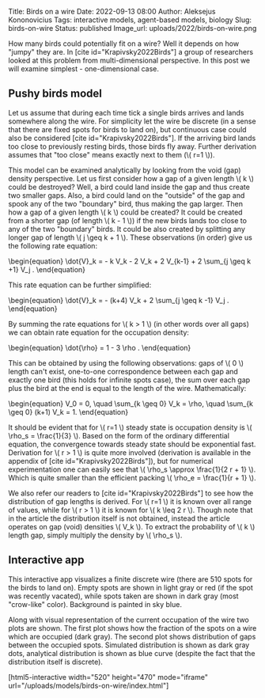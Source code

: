 Title: Birds on a wire
Date: 2022-09-13 08:00
Author: Aleksejus Kononovicius
Tags: interactive models, agent-based models, biology
Slug: birds-on-wire
Status: published
Image_url: uploads/2022/birds-on-wire.png

How many birds could potentially fit on a wire? Well it depends on how
"jumpy" they are. In [cite id="Krapivsky2022Birds"] a group of researchers
looked at this problem from multi-dimensional perspective. In this post we
will examine simplest - one-dimensional case.
<!--more-->

## Pushy birds model

Let us assume that during each time tick a single birds arrives and lands
somewhere along the wire. For simplicity let the wire be discrete (in a
sense that there are fixed spots for birds to land on), but continuous case
could also be considered [cite id="Krapivsky2022Birds"]. If the arriving
bird lands too close to previously resting birds, those birds fly away.
Further derivation assumes that "too close" means exactly next to them
(\\\( r=1 \\\)).

This model can be examined analytically by looking from the void (gap)
density perspective. Let us first consider how a gap of a given length
\\\( k \\\) could be destroyed? Well, a bird could land inside the gap and
thus create two smaller gaps. Also, a bird could land on the "outside" of
the gap and spook any of the two "boundary" bird, thus making the gap
larger. Then how a gap of a given length \\\( k \\\) could be created? It
could be created from a shorter gap (of length \\\( k - 1 \\\)) if the new
birds lands too close to any of the two "boundary" birds. It could be also
created by splitting any longer gap of length \\\( j \geq k + 1 \\\). These
observations (in order) give us the following rate equation:

\begin{equation}
    \dot{V}\_k = - k V\_k - 2 V\_k + 2 V\_{k-1} + 2 \sum\_{j \geq k +1} V\_j .
\end{equation}

This rate equation can be further simplified:

\begin{equation}
    \dot{V}\_k = - (k+4) V\_k + 2 \sum\_{j \geq k -1} V\_j .
\end{equation}

By summing the rate equations for \\\( k > 1 \\\) (in other words over all
gaps) we can obtain rate equation for the occupation density:

\begin{equation}
    \dot{\rho} = 1 - 3 \rho .
\end{equation}

This can be obtained by using the following observations: gaps of
\\\( 0 \\\) length can't exist, one-to-one correspondence between each gap
and exactly one bird (this holds for infinite spots case), the sum over
each gap plus the bird at the end is equal to the length of the wire.
Mathematically:

\begin{equation}
    V\_0 = 0, \quad \sum\_{k \geq 0} V\_k = \rho, \quad \sum\_{k \geq 0} (k+1) V\_k = 1.
\end{equation}

It should be evident that for \\\( r=1 \\\) steady state is occupation
density is \\\( \rho\_s = \frac{1}{3} \\\). Based on the form of the
ordinary differential equation, the convergence towards steady state should
be exponential fast. Derivation for \\\( r > 1 \\\) is quite more involved
(derivation is available in the appendix of [cite id="Krapivsky2022Birds"]),
but for numerical experimentation one can easily see that \\\( \rho\_s
\approx \frac{1}{2 r + 1} \\\). Which is quite smaller than the efficient
packing \\\( \rho\_e = \frac{1}{r + 1} \\\).

We also refer our readers to [cite id="Krapivsky2022Birds"] to see how the
distribution of gap lengths is derived. For \\\( r=1 \\\) it is known over
all range of values, while for \\\( r > 1 \\\) it is known for
\\\( k \leq 2 r \\\). Though note that in the article the distribution
itself is not obtained, instead the article operates on gap (void) densities
\\\( V\_k \\\). To extract the probability of \\\( k \\\) length gap, simply
multiply the density by \\\( \rho\_s \\\).

## Interactive app

This interactive app visualizes a finite discrete wire (there are 510 spots
for the birds to land on). Empty spots are shown in light gray or red (if
the spot was recently vacated), while spots taken are shown in dark gray
(most "crow-like" color). Background is painted in sky blue.

Along with visual representation of the current occupation of the wire two
plots are shown. The first plot shows how the fraction of the spots on a
wire which are occupied (dark gray). The second plot shows distribution of
gaps between the occupied spots. Simulated distribution is shown as dark
gray dots, analytical distribution is shown as blue curve (despite the fact
that the distribution itself is discrete).

[html5-interactive width="520" height="470" mode="iframe"
url="/uploads/models/birds-on-wire/index.html"]
